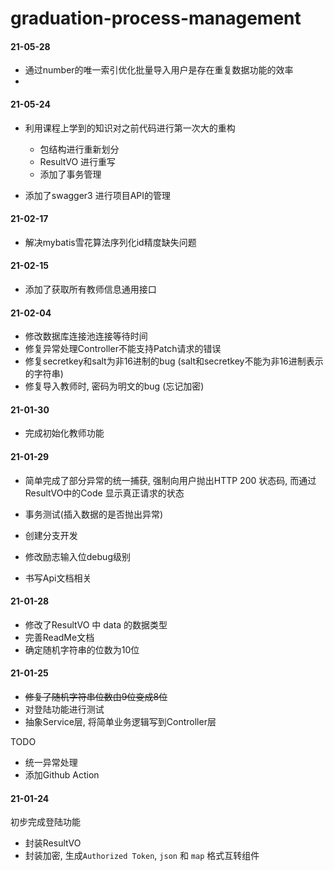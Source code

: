 # graduation-process-management

#### 21-05-28
- 通过number的唯一索引优化批量导入用户是存在重复数据功能的效率
- 
#### 21-05-24
- 利用课程上学到的知识对之前代码进行第一次大的重构
    - 包结构进行重新划分
    - ResultVO 进行重写
    - 添加了事务管理

- 添加了swagger3 进行项目API的管理    

#### 21-02-17
- 解决mybatis雪花算法序列化id精度缺失问题
#### 21-02-15
- 添加了获取所有教师信息通用接口
#### 21-02-04
- 修改数据库连接池连接等待时间
- 修复异常处理Controller不能支持Patch请求的错误
- 修复secretkey和salt为非16进制的bug (salt和secretkey不能为非16进制表示的字符串)
- 修复导入教师时, 密码为明文的bug (忘记加密)
#### 21-01-30

- 完成初始化教师功能

#### 21-01-29

- 简单完成了部分异常的统一捕获, 强制向用户抛出HTTP 200 状态码, 而通过ResultVO中的Code 显示真正请求的状态

- 事务测试(插入数据的是否抛出异常)
- 创建分支开发
- 修改励志输入位debug级别
- 书写Api文档相关

#### 21-01-28

- 修改了ResultVO 中 data 的数据类型
- 完善ReadMe文档
- 确定随机字符串的位数为10位

#### 21-01-25
- ~~修复了随机字符串位数由9位变成8位~~
- 对登陆功能进行测试
- 抽象Service层, 将简单业务逻辑写到Controller层

TODO
- 统一异常处理
- 添加Github Action
#### 21-01-24 
初步完成登陆功能
- 封装ResultVO
- 封装加密, 生成`Authorized Token`, `json` 和 `map` 格式互转组件



